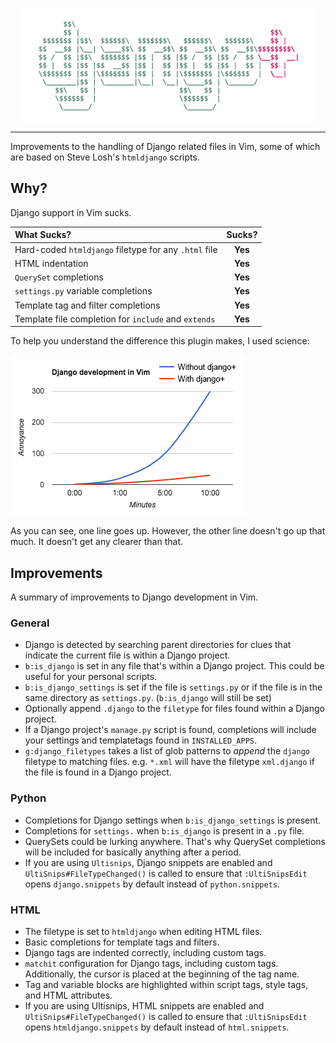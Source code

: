 <p align="center"><img align="center" alt="django-plus.vim" src="doc/django-plus.png?raw=true"></p>

---

Improvements to the handling of Django related files in Vim, some of which are
based on Steve Losh's `htmldjango` scripts.


## Why?

Django support in Vim sucks.

| What Sucks?                                           | Sucks?  |
| :---------------------------------------------------- | :-----: |
| Hard-coded `htmldjango` filetype for any `.html` file | **Yes** |
| HTML indentation                                      | **Yes** |
| `QuerySet` completions                                | **Yes** |
| `settings.py` variable completions                    | **Yes** |
| Template tag and filter completions                   | **Yes** |
| Template file completion for `include` and `extends`  | **Yes** |

To help you understand the difference this plugin makes, I used science:

![science](doc/science.png?raw=true)

As you can see, one line goes up.  However, the other line doesn't go up that
much.  It doesn't get any clearer than that.


## Improvements

A summary of improvements to Django development in Vim.

### General

* Django is detected by searching parent directories for clues that indicate
  the current file is within a Django project.
* `b:is_django` is set in any file that's within a Django project.  This could
  be useful for your personal scripts.
* `b:is_django_settings` is set if the file is `settings.py` or if the file is
  in the same directory as `settings.py`.  (`b:is_django` will still be set)
* Optionally append `.django` to the `filetype` for files found within a Django
  project.
* If a Django project's `manage.py` script is found, completions will include
  your settings and templatetags found in `INSTALLED_APPS`.
* `g:django_filetypes` takes a list of glob patterns to *append* the `django`
  filetype to matching files.  e.g. `*.xml` will have the filetype
  `xml.django` if the file is found in a Django project.


### Python

* Completions for Django settings when `b:is_django_settings` is present.
* Completions for `settings.` when `b:is_django` is present in a `.py` file.
* QuerySets could be lurking anywhere.  That's why QuerySet completions will be
  included for basically anything after a period.
* If you are using `Ultisnips`, Django snippets are enabled and
  `UltiSnips#FileTypeChanged()` is called to ensure that `:UltiSnipsEdit` opens
  `django.snippets` by default instead of `python.snippets`.


### HTML

* The filetype is set to `htmldjango` when editing HTML files.
* Basic completions for template tags and filters.
* Django tags are indented correctly, including custom tags.
* `matchit` configuration for Django tags, including custom tags.
  Additionally, the cursor is placed at the beginning of the tag name.
* Tag and variable blocks are highlighted within script tags, style tags, and
  HTML attributes.
* If you are using Ultisnips, HTML snippets are enabled and
  `UltiSnips#FileTypeChanged()` is called to ensure that `:UltiSnipsEdit` opens
  `htmldjango.snippets` by default instead of `html.snippets`.

[deoplete]: https://github.com/Shougo/deoplete.nvim
